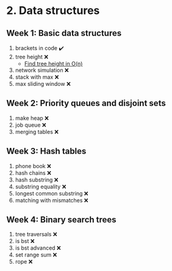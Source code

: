 # 2. Data structures

## Week 1: Basic data structures

1. brackets in code ✔️
2. tree height ❌
    - [Find tree height in O(n)](http://mishadoff.com/blog/dfs-on-binary-tree-array/)
3. network simulation ❌
4. stack with max ❌
5. max sliding window ❌

## Week 2: Priority queues and disjoint sets

1. make heap ❌
2. job queue ❌
3. merging tables ❌

## Week 3: Hash tables

1. phone book ❌
2. hash chains ❌
3. hash substring ❌
4. substring equality ❌
5. longest common substring ❌
6. matching with mismatches ❌

## Week 4: Binary search trees

1. tree traversals ❌
2. is bst ❌
3. is bst advanced ❌
4. set range sum ❌
5. rope ❌
